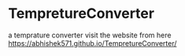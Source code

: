 # TempretureConverter
 a temprature converter 
visit the website from here 
https://abhishek571.github.io/TempretureConverter/
